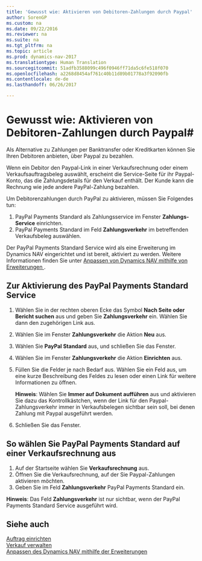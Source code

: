 ```yaml
---
title: 'Gewusst wie: Aktivieren von Debitoren-Zahlungen durch Paypal'
author: SorenGP
ms.custom: na
ms.date: 09/22/2016
ms.reviewer: na
ms.suite: na
ms.tgt_pltfrm: na
ms.topic: article
ms.prod: dynamics-nav-2017
ms.translationtype: Human Translation
ms.sourcegitcommit: 51adfb3588099c496f0946ff71da5c6fe518f070
ms.openlocfilehash: a2268d8454af761c40b11d89b01778a3f92090fb
ms.contentlocale: de-de
ms.lasthandoff: 06/26/2017

---
```


# <a name="how-to-enable-customer-payments-through-paypal"></a>Gewusst wie: Aktivieren von Debitoren-Zahlungen durch Paypal#
Als Alternative zu Zahlungen per Banktransfer oder Kreditkarten können Sie Ihren Debitoren anbieten, über Paypal zu bezahlen.

Wenn ein Debitor den Paypal-Link in einer Verkaufsrechnung oder einem Verkaufsauftragsbeleg auswählt, erscheint die Service-Seite für ihr Paypal-Konto, das die Zahlungsdetails für den Verkauf enthält. Der Kunde kann die Rechnung wie jede andere PayPal-Zahlung bezahlen.

Um Debitorenzahlungen durch PayPal zu aktivieren, müssen Sie Folgendes tun:

1. PayPal Payments Standard als Zahlungsservice im Fenster **Zahlungs-Service** einrichten.
2. PayPal Payments Standard im Feld **Zahlungsverkehr** im betreffenden Verkaufsbeleg auswählen.

Der PayPal Payments Standard Service wird als eine Erweiterung im Dynamics NAV eingerichtet und ist bereit, aktiviert zu werden. Weitere Informationen finden Sie unter [Anpassen von Dynamics NAV mithilfe von Erweiterungen ](ui-extensions.md).

## <a name="to-enable-the-paypal-payments-standard-service"></a>Zur Aktivierung des PayPal Payments Standard Service
1. Wählen Sie in der rechten oberen Ecke das Symbol **Nach Seite oder Bericht suchen** aus und geben Sie **Zahlungsverkehr** ein. Wählen Sie dann den zugehörigen Link aus.  
2. Wählen Sie im Fenster **Zahlungsverkehr** die Aktion **Neu** aus.
3. Wählen Sie **PayPal Standard** aus, und schließen Sie das Fenster.
4. Wählen Sie im Fenster **Zahlungsverkehr** die Aktion **Einrichten** aus.
5. Füllen Sie die Felder je nach Bedarf aus. Wählen Sie ein Feld aus, um eine kurze Beschreibung des Feldes zu lesen oder einen Link für weitere Informationen zu öffnen.

    **Hinweis**: Wählen Sie **Immer auf Dokument aufführen** aus und aktivieren Sie dazu das Kontrollkästchen, wenn der Link für den Paypal-Zahlungsverkehr immer in Verkaufsbelegen sichtbar sein soll, bei denen Zahlung mit Paypal ausgeführt werden.

6. Schließen Sie das Fenster.

## <a name="to-select-paypal-payments-standard-on-a-sales-invoice"></a>So wählen Sie PayPal Payments Standard auf einer Verkaufsrechnung aus
1. Auf der Startseite wählen Sie **Verkaufsrechnung** aus.
2. Öffnen Sie die Verkaufsrechnung, auf der Sie Paypal-Zahlungen aktivieren möchten.
3. Geben Sie im Feld **Zahlungsverkehr** PayPal Payments Standard ein.

**Hinweis**: Das Feld **Zahlungsverkehr** ist nur sichtbar, wenn der PayPal Payments Standard Service ausgeführt wird.   

## <a name="see-also"></a>Siehe auch  
[Auftrag einrichten](sales-setup-sales.md)  
[Verkauf verwalten](sales-manage-sales.md)  
[Anpassen des Dynamics NAV mithilfe der Erweiterungen](ui-extensions.md)

